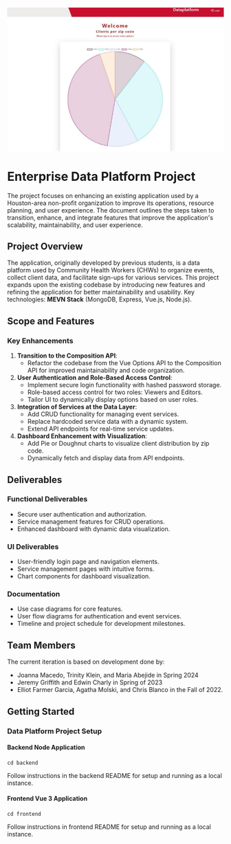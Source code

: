 ![Screenshot 2024-12-24 at 10 24 06 PM](398512429-b71af6f2-089b-4e80-9f96-f426f7773ac3.png)

# Enterprise Data Platform Project
The project focuses on enhancing an existing application used by a Houston-area non-profit organization to improve its operations, resource planning, and user experience. The document outlines the steps taken to transition, enhance, and integrate features that improve the application's scalability, maintainability, and user experience.

## Project Overview
The application, originally developed by previous students, is a data platform used by Community Health Workers (CHWs) to organize events, collect client data, and facilitate sign-ups for various services. This project expands upon the existing codebase by introducing new features and refining the application for better maintainability and usability. 
Key technologies: **MEVN Stack** (MongoDB, Express, Vue.js, Node.js).

## Scope and Features
### Key Enhancements
1. **Transition to the Composition API**:
   - Refactor the codebase from the Vue Options API to the Composition API for improved maintainability and code organization.
2. **User Authentication and Role-Based Access Control**:
   - Implement secure login functionality with hashed password storage.
   - Role-based access control for two roles: Viewers and Editors.
   - Tailor UI to dynamically display options based on user roles.
3. **Integration of Services at the Data Layer**:
   - Add CRUD functionality for managing event services.
   - Replace hardcoded service data with a dynamic system.
   - Extend API endpoints for real-time service updates.
4. **Dashboard Enhancement with Visualization**:
   - Add Pie or Doughnut charts to visualize client distribution by zip code.
   - Dynamically fetch and display data from API endpoints.

## Deliverables
### Functional Deliverables
- Secure user authentication and authorization.
- Service management features for CRUD operations.
- Enhanced dashboard with dynamic data visualization.

### UI Deliverables
- User-friendly login page and navigation elements.
- Service management pages with intuitive forms.
- Chart components for dashboard visualization.

### Documentation
- Use case diagrams for core features.
- User flow diagrams for authentication and event services.
- Timeline and project schedule for development milestones.

## Team Members
The current iteration is based on development done by:
* Joanna Macedo, Trinity Klein, and Maria Abejide in Spring 2024
* Jeremy Griffith and Edwin Charly in Spring of 2023
* Elliot Farmer Garcia, Agatha	Molski, and Chris Blanco in the Fall of 2022.
  
## Getting Started
### Data Platform Project Setup
#### Backend Node Application
```
cd backend
```
Follow instructions in the backend README for setup and running as a local instance.

#### Frontend Vue 3 Application
```
cd frontend
```
Follow instructions in frontend README for setup and running as a local instance.

